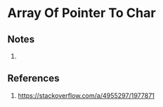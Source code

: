 # Array Of Pointer To Char

## Notes
1. 


## References

1. https://stackoverflow.com/a/4955297/1977871

